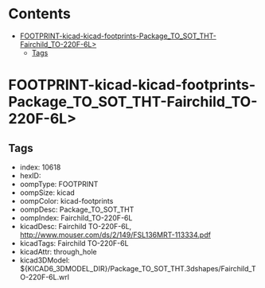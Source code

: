



Contents
========

* [FOOTPRINT-kicad-kicad-footprints-Package_TO_SOT_THT-Fairchild_TO-220F-6L>](#footprint-kicad-kicad-footprints-package_to_sot_tht-fairchild_to-220f-6l)
	* [Tags](#tags)

# FOOTPRINT-kicad-kicad-footprints-Package_TO_SOT_THT-Fairchild_TO-220F-6L>

## Tags

- index: 10618
- hexID: 
- oompType: FOOTPRINT
- oompSize: kicad
- oompColor: kicad-footprints
- oompDesc: Package_TO_SOT_THT
- oompIndex: Fairchild_TO-220F-6L
- kicadDesc: Fairchild TO-220F-6L, http://www.mouser.com/ds/2/149/FSL136MRT-113334.pdf
- kicadTags: Fairchild TO-220F-6L
- kicadAttr: through_hole
- kicad3DModel: ${KICAD6_3DMODEL_DIR}/Package_TO_SOT_THT.3dshapes/Fairchild_TO-220F-6L.wrl
